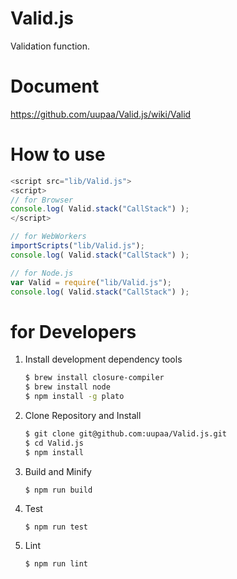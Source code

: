 Valid.js
=========

Validation function.

# Document

https://github.com/uupaa/Valid.js/wiki/Valid

# How to use

```js
<script src="lib/Valid.js">
<script>
// for Browser
console.log( Valid.stack("CallStack") );
</script>
```

```js
// for WebWorkers
importScripts("lib/Valid.js");
console.log( Valid.stack("CallStack") );
```

```js
// for Node.js
var Valid = require("lib/Valid.js");
console.log( Valid.stack("CallStack") );
```

# for Developers

1. Install development dependency tools

    ```sh
    $ brew install closure-compiler
    $ brew install node
    $ npm install -g plato
    ```

2. Clone Repository and Install

    ```sh
    $ git clone git@github.com:uupaa/Valid.js.git
    $ cd Valid.js
    $ npm install
    ```

3. Build and Minify

    `$ npm run build`

4. Test

    `$ npm run test`

5. Lint

    `$ npm run lint`


